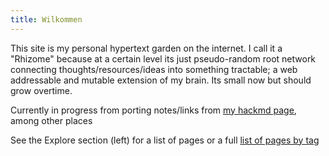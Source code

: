 ```yaml
---
title: Wilkommen
---
```


This site is my personal hypertext garden on the internet. I call it a "Rhizome" because at a certain level its just pseudo-random root network connecting thoughts/resources/ideas into something tractable; a web addressable and mutable extension of my brain. Its small now but should grow overtime.

Currently in progress from porting notes/links from [my hackmd page](https://hackmd.io/@elijahc), among other places

See the Explore section (left) for a list of pages or a full [list of pages by tag](/tags)
